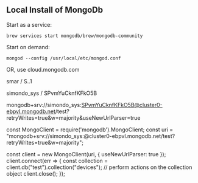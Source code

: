 
## Local Install of MongoDb

Start as a service:

```brew services start mongodb/brew/mongodb-community```

Start on demand:

```mongod --config /usr/local/etc/mongod.conf```

OR, use cloud.mongodb.com

smar / S..1

simondo_sys / SPvmYuCknfKFkO5B

mongodb+srv://simondo_sys:SPvmYuCknfKFkO5B@cluster0-ebpvl.mongodb.net/test?retryWrites=true&w=majority&useNewUrlParser=true


const MongoClient = require('mongodb').MongoClient;
const uri = "mongodb+srv://simondo_sys:<password>@cluster0-ebpvl.mongodb.net/test?retryWrites=true&w=majority";

const client = new MongoClient(uri, { useNewUrlParser: true });
client.connect(err => {
  const collection = client.db("test").collection("devices");
  // perform actions on the collection object
  client.close();
});


